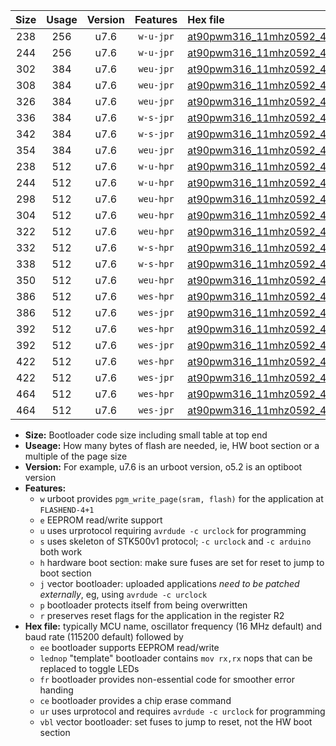 |Size|Usage|Version|Features|Hex file|
|:-:|:-:|:-:|:-:|:--|
|238|256|u7.6|`w-u-jpr`|[at90pwm316_11mhz0592_460800bps_ur_vbl.hex](https://raw.githubusercontent.com/stefanrueger/urboot/main/bootloaders/at90pwm316/fcpu_11mhz0592/460800_bps/at90pwm316_11mhz0592_460800bps_ur_vbl.hex)|
|244|256|u7.6|`w-u-jpr`|[at90pwm316_11mhz0592_460800bps_lednop_ur_vbl.hex](https://raw.githubusercontent.com/stefanrueger/urboot/main/bootloaders/at90pwm316/fcpu_11mhz0592/460800_bps/at90pwm316_11mhz0592_460800bps_lednop_ur_vbl.hex)|
|302|384|u7.6|`weu-jpr`|[at90pwm316_11mhz0592_460800bps_ee_ur_vbl.hex](https://raw.githubusercontent.com/stefanrueger/urboot/main/bootloaders/at90pwm316/fcpu_11mhz0592/460800_bps/at90pwm316_11mhz0592_460800bps_ee_ur_vbl.hex)|
|308|384|u7.6|`weu-jpr`|[at90pwm316_11mhz0592_460800bps_ee_lednop_ur_vbl.hex](https://raw.githubusercontent.com/stefanrueger/urboot/main/bootloaders/at90pwm316/fcpu_11mhz0592/460800_bps/at90pwm316_11mhz0592_460800bps_ee_lednop_ur_vbl.hex)|
|326|384|u7.6|`weu-jpr`|[at90pwm316_11mhz0592_460800bps_ee_lednop_fr_ur_vbl.hex](https://raw.githubusercontent.com/stefanrueger/urboot/main/bootloaders/at90pwm316/fcpu_11mhz0592/460800_bps/at90pwm316_11mhz0592_460800bps_ee_lednop_fr_ur_vbl.hex)|
|336|384|u7.6|`w-s-jpr`|[at90pwm316_11mhz0592_460800bps_vbl.hex](https://raw.githubusercontent.com/stefanrueger/urboot/main/bootloaders/at90pwm316/fcpu_11mhz0592/460800_bps/at90pwm316_11mhz0592_460800bps_vbl.hex)|
|342|384|u7.6|`w-s-jpr`|[at90pwm316_11mhz0592_460800bps_lednop_vbl.hex](https://raw.githubusercontent.com/stefanrueger/urboot/main/bootloaders/at90pwm316/fcpu_11mhz0592/460800_bps/at90pwm316_11mhz0592_460800bps_lednop_vbl.hex)|
|354|384|u7.6|`weu-jpr`|[at90pwm316_11mhz0592_460800bps_ee_lednop_fr_ce_ur_vbl.hex](https://raw.githubusercontent.com/stefanrueger/urboot/main/bootloaders/at90pwm316/fcpu_11mhz0592/460800_bps/at90pwm316_11mhz0592_460800bps_ee_lednop_fr_ce_ur_vbl.hex)|
|238|512|u7.6|`w-u-hpr`|[at90pwm316_11mhz0592_460800bps_ur.hex](https://raw.githubusercontent.com/stefanrueger/urboot/main/bootloaders/at90pwm316/fcpu_11mhz0592/460800_bps/at90pwm316_11mhz0592_460800bps_ur.hex)|
|244|512|u7.6|`w-u-hpr`|[at90pwm316_11mhz0592_460800bps_lednop_ur.hex](https://raw.githubusercontent.com/stefanrueger/urboot/main/bootloaders/at90pwm316/fcpu_11mhz0592/460800_bps/at90pwm316_11mhz0592_460800bps_lednop_ur.hex)|
|298|512|u7.6|`weu-hpr`|[at90pwm316_11mhz0592_460800bps_ee_ur.hex](https://raw.githubusercontent.com/stefanrueger/urboot/main/bootloaders/at90pwm316/fcpu_11mhz0592/460800_bps/at90pwm316_11mhz0592_460800bps_ee_ur.hex)|
|304|512|u7.6|`weu-hpr`|[at90pwm316_11mhz0592_460800bps_ee_lednop_ur.hex](https://raw.githubusercontent.com/stefanrueger/urboot/main/bootloaders/at90pwm316/fcpu_11mhz0592/460800_bps/at90pwm316_11mhz0592_460800bps_ee_lednop_ur.hex)|
|322|512|u7.6|`weu-hpr`|[at90pwm316_11mhz0592_460800bps_ee_lednop_fr_ur.hex](https://raw.githubusercontent.com/stefanrueger/urboot/main/bootloaders/at90pwm316/fcpu_11mhz0592/460800_bps/at90pwm316_11mhz0592_460800bps_ee_lednop_fr_ur.hex)|
|332|512|u7.6|`w-s-hpr`|[at90pwm316_11mhz0592_460800bps.hex](https://raw.githubusercontent.com/stefanrueger/urboot/main/bootloaders/at90pwm316/fcpu_11mhz0592/460800_bps/at90pwm316_11mhz0592_460800bps.hex)|
|338|512|u7.6|`w-s-hpr`|[at90pwm316_11mhz0592_460800bps_lednop.hex](https://raw.githubusercontent.com/stefanrueger/urboot/main/bootloaders/at90pwm316/fcpu_11mhz0592/460800_bps/at90pwm316_11mhz0592_460800bps_lednop.hex)|
|350|512|u7.6|`weu-hpr`|[at90pwm316_11mhz0592_460800bps_ee_lednop_fr_ce_ur.hex](https://raw.githubusercontent.com/stefanrueger/urboot/main/bootloaders/at90pwm316/fcpu_11mhz0592/460800_bps/at90pwm316_11mhz0592_460800bps_ee_lednop_fr_ce_ur.hex)|
|386|512|u7.6|`wes-hpr`|[at90pwm316_11mhz0592_460800bps_ee.hex](https://raw.githubusercontent.com/stefanrueger/urboot/main/bootloaders/at90pwm316/fcpu_11mhz0592/460800_bps/at90pwm316_11mhz0592_460800bps_ee.hex)|
|386|512|u7.6|`wes-jpr`|[at90pwm316_11mhz0592_460800bps_ee_vbl.hex](https://raw.githubusercontent.com/stefanrueger/urboot/main/bootloaders/at90pwm316/fcpu_11mhz0592/460800_bps/at90pwm316_11mhz0592_460800bps_ee_vbl.hex)|
|392|512|u7.6|`wes-hpr`|[at90pwm316_11mhz0592_460800bps_ee_lednop.hex](https://raw.githubusercontent.com/stefanrueger/urboot/main/bootloaders/at90pwm316/fcpu_11mhz0592/460800_bps/at90pwm316_11mhz0592_460800bps_ee_lednop.hex)|
|392|512|u7.6|`wes-jpr`|[at90pwm316_11mhz0592_460800bps_ee_lednop_vbl.hex](https://raw.githubusercontent.com/stefanrueger/urboot/main/bootloaders/at90pwm316/fcpu_11mhz0592/460800_bps/at90pwm316_11mhz0592_460800bps_ee_lednop_vbl.hex)|
|422|512|u7.6|`wes-hpr`|[at90pwm316_11mhz0592_460800bps_ee_lednop_fr.hex](https://raw.githubusercontent.com/stefanrueger/urboot/main/bootloaders/at90pwm316/fcpu_11mhz0592/460800_bps/at90pwm316_11mhz0592_460800bps_ee_lednop_fr.hex)|
|422|512|u7.6|`wes-jpr`|[at90pwm316_11mhz0592_460800bps_ee_lednop_fr_vbl.hex](https://raw.githubusercontent.com/stefanrueger/urboot/main/bootloaders/at90pwm316/fcpu_11mhz0592/460800_bps/at90pwm316_11mhz0592_460800bps_ee_lednop_fr_vbl.hex)|
|464|512|u7.6|`wes-hpr`|[at90pwm316_11mhz0592_460800bps_ee_lednop_fr_ce.hex](https://raw.githubusercontent.com/stefanrueger/urboot/main/bootloaders/at90pwm316/fcpu_11mhz0592/460800_bps/at90pwm316_11mhz0592_460800bps_ee_lednop_fr_ce.hex)|
|464|512|u7.6|`wes-jpr`|[at90pwm316_11mhz0592_460800bps_ee_lednop_fr_ce_vbl.hex](https://raw.githubusercontent.com/stefanrueger/urboot/main/bootloaders/at90pwm316/fcpu_11mhz0592/460800_bps/at90pwm316_11mhz0592_460800bps_ee_lednop_fr_ce_vbl.hex)|

- **Size:** Bootloader code size including small table at top end
- **Useage:** How many bytes of flash are needed, ie, HW boot section or a multiple of the page size
- **Version:** For example, u7.6 is an urboot version, o5.2 is an optiboot version
- **Features:**
  + `w` urboot provides `pgm_write_page(sram, flash)` for the application at `FLASHEND-4+1`
  + `e` EEPROM read/write support
  + `u` uses urprotocol requiring `avrdude -c urclock` for programming
  + `s` uses skeleton of STK500v1 protocol; `-c urclock` and `-c arduino` both work
  + `h` hardware boot section: make sure fuses are set for reset to jump to boot section
  + `j` vector bootloader: uploaded applications *need to be patched externally*, eg, using `avrdude -c urclock`
  + `p` bootloader protects itself from being overwritten
  + `r` preserves reset flags for the application in the register R2
- **Hex file:** typically MCU name, oscillator frequency (16 MHz default) and baud rate (115200 default) followed by
  + `ee` bootloader supports EEPROM read/write
  + `lednop` "template" bootloader contains `mov rx,rx` nops that can be replaced to toggle LEDs
  + `fr` bootloader provides non-essential code for smoother error handing
  + `ce` bootloader provides a chip erase command
  + `ur` uses urprotocol and requires `avrdude -c urclock` for programming
  + `vbl` vector bootloader: set fuses to jump to reset, not the HW boot section

